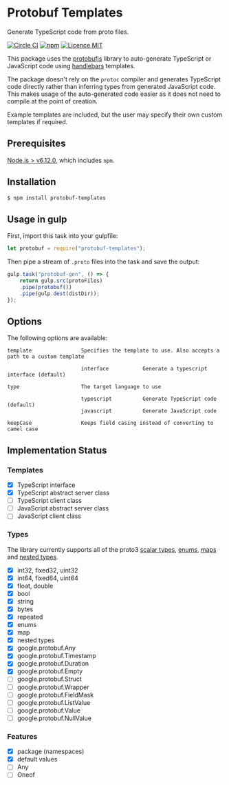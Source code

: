 # Protobuf Templates
Generate TypeScript code from proto files.

[![Circle CI](https://circleci.com/gh/thegecko/protobuf-templates.svg?style=shield)](https://circleci.com/gh/thegecko/protobuf-templates/)
[![npm](https://img.shields.io/npm/dm/protobuf-templates.svg)](https://www.npmjs.com/package/protobuf-templates)
[![Licence MIT](https://img.shields.io/badge/licence-MIT-blue.svg)](http://opensource.org/licenses/MIT)

This package uses the [protobufjs](http://dcode.io/protobuf.js) library to auto-generate TypeScript or JavaScript code using [handlebars](https://handlebarsjs.com/) templates.

The package doesn't rely on the `protoc` compiler and generates TypeScript code directly rather than inferring types from generated JavaScript code. This makes usage of the auto-generated code easier as it does not need to compile at the point of creation.

Example templates are included, but the user may specify their own custom templates if required. 

## Prerequisites

[Node.js > v6.12.0](https://nodejs.org), which includes `npm`.

## Installation

```bash
$ npm install protobuf-templates
```

## Usage in gulp

First, import this task into your gulpfile:

```javascript
let protobuf = require("protobuf-templates");
```

Then pipe a stream of `.proto` files into the task and save the output:

```javascript
gulp.task("protobuf-gen", () => {
    return gulp.src(protoFiles)
    .pipe(protobuf())
    .pipe(gulp.dest(distDir));
});
```

## Options

The following options are available:

```
template                Specifies the template to use. Also accepts a path to a custom template

                        interface           Generate a typescript interface (default)

type                    The target language to use

                        typescript          Generate TypeScript code (default)
                        javascript          Generate JavaScript code

keepCase                Keeps field casing instead of converting to camel case
```

## Implementation Status

### Templates

- [x] TypeScript interface
- [x] TypeScript abstract server class
- [ ] TypeScript client class
- [ ] JavaScript abstract server class
- [ ] JavaScript client class

### Types

The library currently supports all of the proto3 [scalar types](https://developers.google.com/protocol-buffers/docs/proto3#scalar), [enums](https://developers.google.com/protocol-buffers/docs/proto#enum), [maps](https://developers.google.com/protocol-buffers/docs/proto3#maps) and [nested types](https://developers.google.com/protocol-buffers/docs/proto3#nested).

- [x] int32, fixed32, uint32
- [x] int64, fixed64, uint64
- [x] float, double
- [x] bool
- [x] string
- [x] bytes
- [x] repeated
- [x] enums 
- [x] map
- [x] nested types
- [x] google.protobuf.Any
- [x] google.protobuf.Timestamp
- [x] google.protobuf.Duration
- [x] google.protobuf.Empty
- [ ] google.protobuf.Struct
- [ ] google.protobuf.Wrapper
- [ ] google.protobuf.FieldMask
- [ ] google.protobuf.ListValue
- [ ] google.protobuf.Value
- [ ] google.protobuf.NullValue

### Features

- [x] package (namespaces)
- [x] default values
- [ ] Any
- [ ] Oneof
